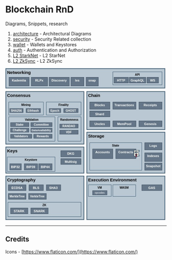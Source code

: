 # Blockchain RnD

Diagrams, Snippets, research

1. [architecture](architecture) - Architectural Diagrams
2. [security](security) - Security Related collection
3. [wallet](wallet) - Wallets and Keystores
4. [auth](auth) - Authentication and Authorization
5. [L2 StarkNet](starknet) - L2 StarNet
6. [L2 ZkSync](zksync) - L2 ZkSync


<img src="architecture/Blockchain-Architecture-Architecture.jpg" width="500">

---

## Credits

Icons - [https://www.flaticon.com/](https://www.flaticon.com/)

